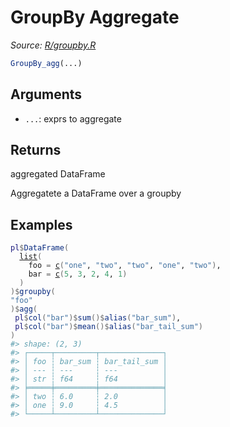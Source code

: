 # GroupBy Aggregate

*Source: [R/groupby.R](https://github.com/pola-rs/r-polars/tree/main/R/groupby.R)*

```r
GroupBy_agg(...)
```

## Arguments

- `...`: exprs to aggregate

## Returns

aggregated DataFrame

Aggregatete a DataFrame over a groupby

## Examples

<pre class='r-example'><code><span class='r-in'><span><span class='va'>pl</span><span class='op'>$</span><span class='fu'>DataFrame</span><span class='op'>(</span></span></span>
<span class='r-in'><span>  <span class='fu'><a href='https://rdrr.io/r/base/list.html'>list</a></span><span class='op'>(</span></span></span>
<span class='r-in'><span>    foo <span class='op'>=</span> <span class='fu'><a href='https://rdrr.io/r/base/c.html'>c</a></span><span class='op'>(</span><span class='st'>"one"</span>, <span class='st'>"two"</span>, <span class='st'>"two"</span>, <span class='st'>"one"</span>, <span class='st'>"two"</span><span class='op'>)</span>,</span></span>
<span class='r-in'><span>    bar <span class='op'>=</span> <span class='fu'><a href='https://rdrr.io/r/base/c.html'>c</a></span><span class='op'>(</span><span class='fl'>5</span>, <span class='fl'>3</span>, <span class='fl'>2</span>, <span class='fl'>4</span>, <span class='fl'>1</span><span class='op'>)</span></span></span>
<span class='r-in'><span>  <span class='op'>)</span></span></span>
<span class='r-in'><span><span class='op'>)</span><span class='op'>$</span><span class='fu'>groupby</span><span class='op'>(</span></span></span>
<span class='r-in'><span><span class='st'>"foo"</span></span></span>
<span class='r-in'><span><span class='op'>)</span><span class='op'>$</span><span class='fu'>agg</span><span class='op'>(</span></span></span>
<span class='r-in'><span> <span class='va'>pl</span><span class='op'>$</span><span class='fu'>col</span><span class='op'>(</span><span class='st'>"bar"</span><span class='op'>)</span><span class='op'>$</span><span class='fu'>sum</span><span class='op'>(</span><span class='op'>)</span><span class='op'>$</span><span class='fu'>alias</span><span class='op'>(</span><span class='st'>"bar_sum"</span><span class='op'>)</span>,</span></span>
<span class='r-in'><span> <span class='va'>pl</span><span class='op'>$</span><span class='fu'>col</span><span class='op'>(</span><span class='st'>"bar"</span><span class='op'>)</span><span class='op'>$</span><span class='fu'>mean</span><span class='op'>(</span><span class='op'>)</span><span class='op'>$</span><span class='fu'>alias</span><span class='op'>(</span><span class='st'>"bar_tail_sum"</span><span class='op'>)</span></span></span>
<span class='r-in'><span><span class='op'>)</span></span></span>
<span class='r-out co'><span class='r-pr'>#&gt;</span> shape: (2, 3)</span>
<span class='r-out co'><span class='r-pr'>#&gt;</span> ┌─────┬─────────┬──────────────┐</span>
<span class='r-out co'><span class='r-pr'>#&gt;</span> │ foo ┆ bar_sum ┆ bar_tail_sum │</span>
<span class='r-out co'><span class='r-pr'>#&gt;</span> │ --- ┆ ---     ┆ ---          │</span>
<span class='r-out co'><span class='r-pr'>#&gt;</span> │ str ┆ f64     ┆ f64          │</span>
<span class='r-out co'><span class='r-pr'>#&gt;</span> ╞═════╪═════════╪══════════════╡</span>
<span class='r-out co'><span class='r-pr'>#&gt;</span> │ two ┆ 6.0     ┆ 2.0          │</span>
<span class='r-out co'><span class='r-pr'>#&gt;</span> │ one ┆ 9.0     ┆ 4.5          │</span>
<span class='r-out co'><span class='r-pr'>#&gt;</span> └─────┴─────────┴──────────────┘</span>
 </code></pre>
